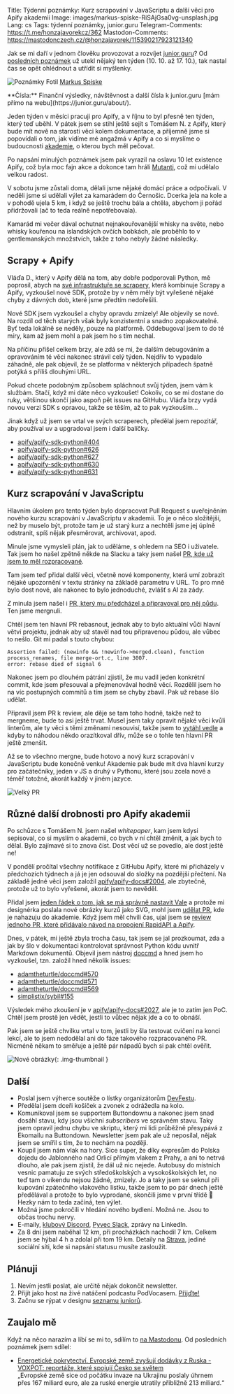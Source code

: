 Title: Týdenní poznámky: Kurz scrapování v JavaScriptu a další věci pro Apify akademii
Image: images/markus-spiske-RiSAjGsa0vg-unsplash.jpg
Lang: cs
Tags: týdenní poznámky, junior.guru
Telegram-Comments: https://t.me/honzajavorekcz/362
Mastodon-Comments: https://mastodonczech.cz/@honzajavorek/115390217923121340

Jak se mi daří v jednom člověku provozovat a rozvíjet [junior.guru](https://junior.guru/)?
Od [posledních poznámek]({filename}2025-10-10_tydenni-poznamky-obnovovani-newsletteru.md) už utekl nějaký ten týden (10. 10. až 17. 10.), tak nastal čas se opět ohlédnout a utřídit si myšlenky.

![Poznámky]({static}/images/markus-spiske-RiSAjGsa0vg-unsplash.jpg)
Fotil [Markus Spiske](https://unsplash.com/@markusspiske)

<div class="alert alert-warning" role="alert" markdown="1">
**Čísla:** Finanční výsledky, návštěvnost a další čísla k junior.guru [mám přímo na webu](https://junior.guru/about/).
</div>

Jeden týden v měsíci pracuji pro Apify, a v říjnu to byl přesně ten týden, který teď uběhl. V pátek jsem se stihl ještě sejít s Tomášem N. z Apify, který bude mít nově na starosti věci kolem dokumentace, a příjemně jsme si popovídali o tom, jak vidíme mé angažmá v Apify a co si myslíme o budoucnosti [akademie](https://docs.apify.com/academy), o kterou bych měl pečovat.

Po napsání minulých poznámek jsem pak vyrazil na oslavu 10 let existence Apify, což byla moc fajn akce a dokonce tam hráli [Mutanti](https://www.youtube.com/watch?v=ch9DISjjDlA), což mi udělalo velkou radost.

V sobotu jsme zůstali doma, dělali jsme nějaké domácí práce a odpočívali. V neděli jsme si udělali výlet za kamarádem do Černošic. Dcerka jela na kole a v pohodě ujela 5 km, i když se ještě trochu bála a chtěla, abychom ji pořád přidržovali (ač to teda reálně nepotřebovala).

Kamarád mi večer dával ochutnat nejnakouřovanější whisky na světe, nebo whisky kouřenou na islandských ovčích bobkách, ale proběhlo to v gentlemanských množstvích, takže z toho nebyly žádné následky.

## Scrapy + Apify

Vláďa D., který v Apify dělá na tom, aby dobře podporovali Python, mě poprosil, abych na [své infrastruktuře se scrapery](https://github.com/juniorguru/plucker), která kombinuje Scrapy a Apify, vyzkoušel nové SDK, protože by v něm měly být vyřešené nějaké chyby z dávných dob, které jsme předtím nedořešili.

Nové SDK jsem vyzkoušel a chyby opravdu zmizely! Ale objevily se nové. Na rozdíl od těch starých však byly konzistentní a snadno zopakovatelné. Byť teda lokálně se neděly, pouze na platformě. Oddebugoval jsem to do té míry, kam až jsem mohl a pak jsem ho s tím nechal.

Na příčinu přišel celkem brzy, ale zdá se mi, že dalším debugováním a opravováním té věci nakonec strávil celý týden. Nejdřív to vypadalo záhadně, ale pak objevil, že se platforma v některých případech špatně potýká s příliš dlouhými URL.

Pokud chcete podobným způsobem spláchnout svůj týden, jsem vám k službám. Stačí, když mi dáte něco vyzkoušet! Cokoliv, co se mi dostane do ruky, většinou skončí jako aspoň pět issues na GitHubu. Vláďa brzy vydá novou verzi SDK s opravou, takže se těším, až to pak vyzkouším…

Jinak když už jsem se vrtal ve svých scraperech, předělal jsem repozitář, aby používal uv a upgradoval jsem i další balíčky.

- [apify/apify-sdk-python#404](https://github.com/apify/apify-sdk-python/issues/404#issuecomment-3370611679)
- [apify/apify-sdk-python#626](https://github.com/apify/apify-sdk-python/pull/626)
- [apify/apify-sdk-python#627](https://github.com/apify/apify-sdk-python/issues/627)
- [apify/apify-sdk-python#630](https://github.com/apify/apify-sdk-python/issues/630)
- [apify/apify-sdk-python#631](https://github.com/apify/apify-sdk-python/pull/631)

## Kurz scrapování v JavaScriptu

Hlavním úkolem pro tento týden bylo dopracovat Pull Request s uveřejněním nového kurzu scrapování v JavaScriptu v akademii. To je o něco složitější, než by muselo být, protože tam je už starý kurz a nechtěli jsme jej úplně odstranit, spíš nějak přesměrovat, archivovat, apod.

Minule jsme vymysleli plán, jak to uděláme, s ohledem na SEO i uživatele. Tak jsem ho našel zpětně někde na Slacku a taky jsem našel [PR, kde už jsem to měl rozpracované](https://github.com/apify/apify-docs/pull/1907).

Tam jsem teď přidal další věci, včetně nové komponenty, která umí zobrazit nějaké upozornění v textu stránky na základě parametru v URL. To pro mně bylo dost nové, ale nakonec to bylo jednoduché, zvlášť s AI za zády.

Z minula jsem našel i [PR, který mu předcházel a připravoval pro něj půdu](https://github.com/apify/apify-docs/pull/1889). Ten jsme mergnuli.

Chtěl jsem ten hlavní PR rebasnout, jednak aby to bylo aktuální vůči hlavní větvi projektu, jednak aby už stavěl nad tou připravenou půdou, ale vůbec to nešlo. Git mi padal s touto chybou:

```
Assertion failed: (newinfo && !newinfo->merged.clean), function process_renames, file merge-ort.c, line 3007.
error: rebase died of signal 6
```

Nakonec jsem po dlouhém pátrání zjistil, že mu vadil jeden konkrétní commit, kde jsem přesouval a přejmenovával hodně věcí. Rozdělil jsem ho na víc postupných commitů a tím jsem se chyby zbavil. Pak už rebase šlo udělat.

Připravil jsem PR k review, ale děje se tam toho hodně, takže než to mergneme, bude to asi ještě trvat. Musel jsem taky opravit nějaké věci kvůli linterům, ale ty věci s těmi změnami nesouvisí, takže jsem to [vytáhl vedle](https://github.com/apify/apify-docs/pull/2023) a kdyby to náhodou někdo orazítkoval dřív, může se o tohle ten hlavní PR ještě zmenšit.

Až se to všechno mergne, bude hotovo a nový kurz scrapování v JavaScriptu bude konečně venku! Akademie pak bude mít dva hlavní kurzy pro začátečníky, jeden v JS a druhý v Pythonu, které jsou zcela nové a téměř totožné, akorát každý v jiném jazyce.

![Velký PR]({static}/images/screenshot-2025-10-17-at-17-15-38.png)

## Různé další drobnosti pro Apify akademii

Po schůzce s Tomášem N. jsem našel _whitepaper_, kam jsem kdysi sepisoval, co si myslím o akademii, co bych v ní chtěl změnit, a jak bych to dělal. Bylo zajímavé si to znova číst. Dost věcí už se povedlo, ale dost ještě ne!

V pondělí pročítal všechny notifikace z GitHubu Apify, které mi přicházely v předchozích týdnech a já je jen odsouval do složky na pozdější přečtení. Na základě jedné věci jsem založil [apify/apify-docs#2004](https://github.com/apify/apify-docs/issues/2004), ale zbytečně, protože už to bylo vyřešené, akorát jsem to nevěděl.

Přidal jsem [jeden řádek o tom, jak se má správně nastavit Vale](https://github.com/apify/apify-docs/pull/2022) a protože mi designérka poslala nové obrázky kurzů jako SVG, mohl jsem [udělat PR](https://github.com/apify/apify-docs/pull/2025), kde je nahazuju do akademie. Když jsem měl chvíli čas, ujal jsem se [review jednoho PR, které přidávalo návod na propojení RapidAPI a Apify](https://github.com/apify/apify-docs/pull/2015).

Dnes, v pátek, mi ještě zbyla trocha času, tak jsem se jal prozkoumat, zda a jak by šlo v dokumentaci kontrolovat správnost Python kódu uvnitř Markdown dokumentů. Objevil jsem nástroj [doccmd](https://github.com/adamtheturtle/doccmd) a hned jsem ho vyzkoušel, tzn. založil hned několik issues:

- [adamtheturtle/doccmd#570](https://github.com/adamtheturtle/doccmd/issues/570)
- [adamtheturtle/doccmd#571](https://github.com/adamtheturtle/doccmd/issues/571)
- [adamtheturtle/doccmd#569](https://github.com/adamtheturtle/doccmd/issues/569)
- [simplistix/sybil#155](https://github.com/simplistix/sybil/issues/155)

Výsledek mého zkoušení je v [apify/apify-docs#2027](https://github.com/apify/apify-docs/pull/2027), ale je to zatím jen PoC. Chtěl jsem prostě jen vědět, jestli to vůbec nějak jde a co to obnáší.

Pak jsem se ještě chvilku vrtal v tom, jestli by šla testovat cvičení na konci lekcí, ale to jsem nedodělal ani do fáze takového rozpracovaného PR. Nicméně někam to směřuje a ještě pár nápadů bych si pak chtěl ověřit.

![Nové obrázky]({static}/images/screenshot-2025-10-16-at-16-43-31-web-scraping-academy-academy-apify-documentation.png){: .img-thumbnail }

## Další

-   Poslal jsem výherce soutěže o lístky organizátorům [DevFestu](https://devfest.cz/).
-   Předělal jsem dceři košíček a zvonek z odrážedla na kolo.
-   Komunikoval jsem se supportem Buttondownu a nakonec jsem snad dosáhl stavu, kdy jsou všichni _subscribers_ ve správném stavu. Taky jsem opravil jednu chybu ve skriptu, který mi lidi průběžně přesypává z Ekomailu na Buttondown. Newsletter jsem pak ale už neposílal, nějak jsem se smířil s tím, že to nechám na později.
-   Koupil jsem nám vlak na hory. Sice super, že díky expresům do Polska dojedu do Jablonného nad Orlicí přímým vlakem z Prahy, a ani to netrvá dlouho, ale pak jsem zjistil, že dál už nic nejede. Autobusy do místních vesnic pamatuju ze svých středoškolských a vysokoškolských let, no teď tam o víkendu nejsou žádné, zmizely. Jo a taky jsem se seknul při kupování zpátečního vlakového lístku, takže jsem to po pár dnech ještě předělával a protože to bylo vyprodané, skončili jsme v první třídě 😬 Hezky nám to teda začíná, ten výlet.
-   Možná jsme pokročili v hledání nového bydlení. Možná ne. Jsou to občas trochu nervy.
-   E-maily, [klubový Discord](https://junior.guru/club/), [Pyvec Slack](https://docs.pyvec.org/operations/support.html#sit-kontaktu), zprávy na LinkedIn.
-   Za 8 dní jsem naběhal 12 km, při procházkách nachodil 7 km. Celkem jsem se hýbal 4 h a zdolal při tom 19 km.
    Detaily na [Strava](https://www.strava.com/athletes/31242569), jediné sociální síti, kde si napsání statusu musíte zasloužit.

## Plánuji

1.  Nevím jestli poslat, ale určitě nějak dokončit newsletter.
2.  Přijít jako host na živé natáčení podcastu PodVocasem. [Přijďte!](https://www.podvocasem.cz/live)
3.  Začnu se rýpat v designu [seznamu juniorů](https://junior.guru/candidates/).

## Zaujalo mě

Když na něco narazím a líbí se mi to, sdílím to [na Mastodonu](https://mastodonczech.cz/@honzajavorek).
Od posledních poznámek jsem sdílel:

- [Energetické pokrytectví. Evropské země zvyšují dodávky z Ruska - VOXPOT: reportáže, které spojují Česko se světem](https://www.voxpot.cz/energeticke-pokrytectvi-evropske-zeme-zvysuji-dodavky-z-ruska/)<br>„Evropské země sice od počátku invaze na Ukrajinu poslaly úhrnem přes 167 miliard euro, ale za ruské energie utratily přibližně 213 miliard.“
